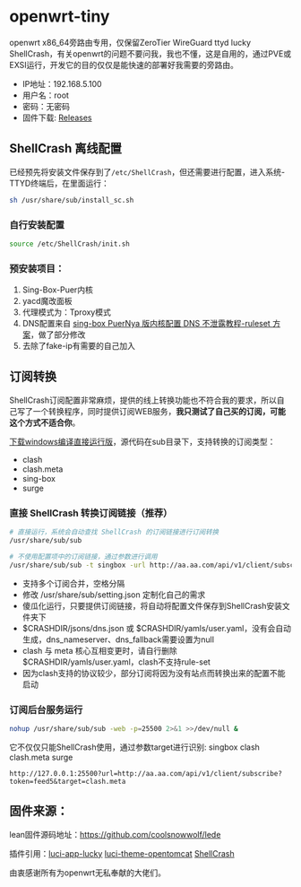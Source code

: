 # openwrt-tiny
openwrt x86_64旁路由专用，仅保留ZeroTier WireGuard ttyd lucky ShellCrash，有关openwrt的问题不要问我，我也不懂，这是自用的，通过PVE或EXSI运行，开发它的目的仅仅是能快速的部署好我需要的旁路由。

- IP地址：192.168.5.100
- 用户名：root
- 密码：无密码
- 固件下载: [Releases](https://github.com/cgistar/openwrt-tiny/releases)

## ShellCrash 离线配置
已经预先将安装文件保存到了`/etc/ShellCrash`，但还需要进行配置，进入系统-TTYD终端后，在里面运行：
```sh
sh /usr/share/sub/install_sc.sh
```

### 自行安装配置
```sh
source /etc/ShellCrash/init.sh
```

### 预安装项目：
1. Sing-Box-Puer内核
2. yacd魔改面板
3. 代理模式为：Tproxy模式
4. DNS配置来自 [sing-box PuerNya 版内核配置 DNS 不泄露教程-ruleset 方案](https://github.com/DustinWin/clash_singbox-tutorials/blob/main/%E6%95%99%E7%A8%8B%E5%90%88%E9%9B%86/sing-box/%E8%BF%9B%E9%98%B6%E7%AF%87/sing-box%20PuerNya%20%E7%89%88%E5%86%85%E6%A0%B8%E9%85%8D%E7%BD%AE%20DNS%20%E4%B8%8D%E6%B3%84%E9%9C%B2%E6%95%99%E7%A8%8B-ruleset%20%E6%96%B9%E6%A1%88.md)，做了部分修改
5. 去除了fake-ip有需要的自己加入

## 订阅转换
ShellCrash订阅配置非常麻烦，提供的线上转换功能也不符合我的要求，所以自己写了一个转换程序，同时提供订阅WEB服务，**我只测试了自己买的订阅，可能这个方式不适合你**。

[下载windows编译直接运行版](https://github.com/cgistar/openwrt-tiny/releases/tag/20240806)，源代码在sub目录下，支持转换的订阅类型：
- clash
- clash.meta
- sing-box
- surge

### 直接 ShellCrash 转换订阅链接（推荐）
```sh
# 直接运行，系统会自动查找 ShellCrash 的订阅链接进行订阅转换
/usr/share/sub/sub

# 不使用配置项中的订阅链接，通过参数进行调用
/usr/share/sub/sub -t singbox -url http://aa.aa.com/api/v1/client/subscribe?token=feed5 http://bb.bb.com/api/v1/client/subscribe?token=dsfd
```
- 支持多个订阅合并，空格分隔
- 修改 /usr/share/sub/setting.json 定制化自己的需求
- 傻瓜化运行，只要提供订阅链接，将自动将配置文件保存到ShellCrash安装文件夹下
- $CRASHDIR/jsons/dns.json 或 $CRASHDIR/yamls/user.yaml，没有会自动生成，dns_nameserver、dns_fallback需要设置为null
- clash 与 meta 核心互相变更时，请自行删除$CRASHDIR/yamls/user.yaml，clash不支持rule-set
- 因为clash支持的协议较少，部分订阅将因为没有站点而转换出来的配置不能启动

### 订阅后台服务运行
```sh
nohup /usr/share/sub/sub -web -p=25500 2>&1 >>/dev/null &
```
它不仅仅只能ShellCrash使用，通过参数target进行识别: singbox clash clash.meta surge
```
http://127.0.0.1:25500?url=http://aa.aa.com/api/v1/client/subscribe?token=feed5&target=clash.meta
```

## 固件来源：

lean固件源码地址：https://github.com/coolsnowwolf/lede

插件引用：[luci-app-lucky](https://github.com/gdy666/luci-app-lucky.git) [luci-theme-opentomcat](https://github.com/WukongMaster/luci-theme-opentomcat.git) [ShellCrash](https://github.com/juewuy/ShellCrash)

由衷感谢所有为openwrt无私奉献的大佬们。
